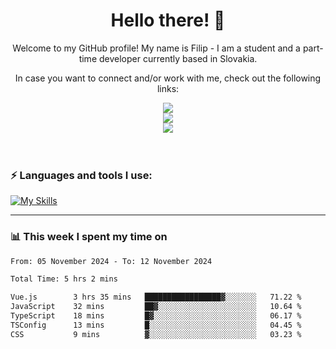 <h1 align="center">  Hello there! 👋</h1>

<p align="center">Welcome to my GitHub profile! My name is Filip - I am a student and a part-time developer currently based in Slovakia.</p>
<p align="center">In case you want to connect and/or work with me, check out the following links: </p>
<div align="center">
<a href="https://www.linkedin.com/in/filip-sipos-7566b5309/">
  <img src="https://img.shields.io/badge/LinkedIn-0077B5?style=for-the-badge&logo=linkedin&logoColor=white"></img>
</a>
</br>
<a href="https://filipsipos.netlify.app">
  <img src="https://img.shields.io/badge/website-000000?style=for-the-badge&logo=About.me&logoColor=white"></img>
</a>
</br>
<a href="mailto:filip.sipos@student.leaf.academy">
  <img src="https://img.shields.io/badge/Gmail-D14836?style=for-the-badge&logo=gmail&logoColor=white"></img>
</a>
</div>

</br>
</br>

### ⚡ Languages and tools I use:

[![My Skills](https://skillicons.dev/icons?i=html,css,tailwind,js,ts,vue,react,nodejs,firebase,azure,git,postman,figma&theme=dark)](https://skillicons.dev)

---

### 📊 This week I spent my time on</h3>

<!--START_SECTION:waka-->

```txt
From: 05 November 2024 - To: 12 November 2024

Total Time: 5 hrs 2 mins

Vue.js        3 hrs 35 mins   █████████████████▓░░░░░░░   71.22 %
JavaScript    32 mins         ██▓░░░░░░░░░░░░░░░░░░░░░░   10.64 %
TypeScript    18 mins         █▓░░░░░░░░░░░░░░░░░░░░░░░   06.17 %
TSConfig      13 mins         █░░░░░░░░░░░░░░░░░░░░░░░░   04.45 %
CSS           9 mins          ▓░░░░░░░░░░░░░░░░░░░░░░░░   03.23 %
```

<!--END_SECTION:waka-->
